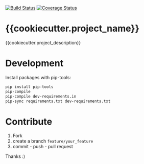 
[![Build Status](https://travis-ci.org/{{cookiecutter.project_repo}}.svg?branch=master)](https://travis-ci.org/{{cookiecutter.project_repo}})
[![Coverage Status](https://coveralls.io/repos/github/{{cookiecutter.project_repo}}/badge.svg?branch=master)](https://coveralls.io/github/{{cookiecutter.project_repo}}?branch=master)
# {{cookiecutter.project_name}}

{{cookiecutter.project_description}}

# Development

Install packages with pip-tools:
```bash
pip install pip-tools
pip-compile
pip-compile dev-requirements.in
pip-sync requirements.txt dev-requirements.txt
```

# Contribute

1. Fork
2. create a branch `feature/your_feature`
3. commit - push - pull request

Thanks :)
